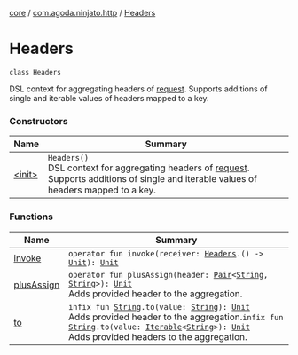 [core](../../index.md) / [com.agoda.ninjato.http](../index.md) / [Headers](./index.md)

# Headers

`class Headers`

DSL context for aggregating headers of [request](../-request/index.md).
Supports additions of single and iterable values of headers mapped to a key.

### Constructors

| Name | Summary |
|---|---|
| [&lt;init&gt;](-init-.md) | `Headers()`<br>DSL context for aggregating headers of [request](../-request/index.md). Supports additions of single and iterable values of headers mapped to a key. |

### Functions

| Name | Summary |
|---|---|
| [invoke](invoke.md) | `operator fun invoke(receiver: `[`Headers`](./index.md)`.() -> `[`Unit`](https://kotlinlang.org/api/latest/jvm/stdlib/kotlin/-unit/index.html)`): `[`Unit`](https://kotlinlang.org/api/latest/jvm/stdlib/kotlin/-unit/index.html) |
| [plusAssign](plus-assign.md) | `operator fun plusAssign(header: `[`Pair`](https://kotlinlang.org/api/latest/jvm/stdlib/kotlin/-pair/index.html)`<`[`String`](https://kotlinlang.org/api/latest/jvm/stdlib/kotlin/-string/index.html)`, `[`String`](https://kotlinlang.org/api/latest/jvm/stdlib/kotlin/-string/index.html)`>): `[`Unit`](https://kotlinlang.org/api/latest/jvm/stdlib/kotlin/-unit/index.html)<br>Adds provided header to the aggregation. |
| [to](to.md) | `infix fun `[`String`](https://kotlinlang.org/api/latest/jvm/stdlib/kotlin/-string/index.html)`.to(value: `[`String`](https://kotlinlang.org/api/latest/jvm/stdlib/kotlin/-string/index.html)`): `[`Unit`](https://kotlinlang.org/api/latest/jvm/stdlib/kotlin/-unit/index.html)<br>Adds provided header to the aggregation.`infix fun `[`String`](https://kotlinlang.org/api/latest/jvm/stdlib/kotlin/-string/index.html)`.to(value: `[`Iterable`](https://kotlinlang.org/api/latest/jvm/stdlib/kotlin.collections/-iterable/index.html)`<`[`String`](https://kotlinlang.org/api/latest/jvm/stdlib/kotlin/-string/index.html)`>): `[`Unit`](https://kotlinlang.org/api/latest/jvm/stdlib/kotlin/-unit/index.html)<br>Adds provided headers to the aggregation. |
